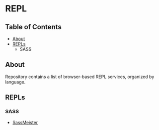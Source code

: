 # REPL

## Table of Contents
- [About](#about)
- [REPLs](#repls)
    - SASS

## About
Repository contains a list of browser-based REPL services, organized by language.

## REPLs
### SASS
- [SassMeister](https://www.sassmeister.com/)
